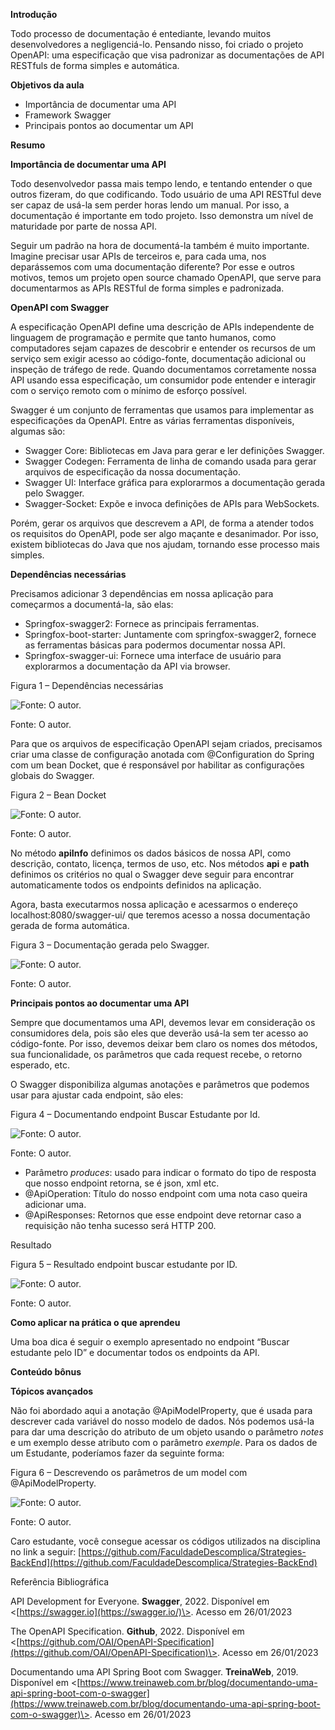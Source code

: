 **Introdução**

Todo processo de documentação é entediante, levando muitos desenvolvedores a negligenciá-lo. Pensando nisso, foi criado o projeto OpenAPI: uma especificação que visa padronizar as documentações de API RESTfuls de forma simples e automática.

**Objetivos da aula**

-   Importância de documentar uma API
-   Framework Swagger
-   Principais pontos ao documentar um API

**Resumo**

**Importância de documentar uma API**

Todo desenvolvedor passa mais tempo lendo, e tentando entender o que outros fizeram, do que codificando. Todo usuário de uma API RESTful deve ser capaz de usá-la sem perder horas lendo um manual. Por isso, a documentação é importante em todo projeto. Isso demonstra um nível de maturidade por parte de nossa API.

Seguir um padrão na hora de documentá-la também é muito importante. Imagine precisar usar APIs de terceiros e, para cada uma, nos deparássemos com uma documentação diferente? Por esse e outros motivos, temos um projeto open source chamado OpenAPI, que serve para documentarmos as APIs RESTful de forma simples e padronizada.

**OpenAPI com Swagger**

A especificação OpenAPI define uma descrição de APIs independente de linguagem de programação e permite que tanto humanos, como computadores sejam capazes de descobrir e entender os recursos de um serviço sem exigir acesso ao código-fonte, documentação adicional ou inspeção de tráfego de rede. Quando documentamos corretamente nossa API usando essa especificação, um consumidor pode entender e interagir com o serviço remoto com o mínimo de esforço possível.

Swagger é um conjunto de ferramentas que usamos para implementar as especificações da OpenAPI. Entre as várias ferramentas disponíveis, algumas são:

-   Swagger Core: Bibliotecas em Java para gerar e ler definições Swagger.
-   Swagger Codegen: Ferramenta de linha de comando usada para gerar arquivos de especificação da nossa documentação.
-   Swagger UI: Interface gráfica para explorarmos a documentação gerada pelo Swagger.
-   Swagger-Socket: Expõe e invoca definições de APIs para WebSockets.

Porém, gerar os arquivos que descrevem a API, de forma a atender todos os requisitos do OpenAPI, pode ser algo maçante e desanimador. Por isso, existem bibliotecas do Java que nos ajudam, tornando esse processo mais simples.

**Dependências necessárias**

Precisamos adicionar 3 dependências em nossa aplicação para começarmos a documentá-la, são elas:

-   Springfox-swagger2: Fornece as principais ferramentas.
-   Springfox-boot-starter: Juntamente com springfox-swagger2, fornece as ferramentas básicas para podermos documentar nossa API.
-   Springfox-swagger-ui: Fornece uma interface de usuário para explorarmos a documentação da API via browser.

Figura 1 – Dependências necessárias

![Fonte: O autor.](https://paperx-dex-assets.s3.sa-east-1.amazonaws.com/images/1674673643375-XYh6Lr4qKX.png "Fonte: O autor.")

Fonte: O autor.

Para que os arquivos de especificação OpenAPI sejam criados, precisamos criar uma classe de configuração anotada com @Configuration do Spring com um bean Docket, que é responsável por habilitar as configurações globais do Swagger.

Figura 2 – Bean Docket

![Fonte: O autor.](https://paperx-dex-assets.s3.sa-east-1.amazonaws.com/images/1674673676023-4FejwVONbc.png "Fonte: O autor.")

Fonte: O autor.

No método **apiInfo** definimos os dados básicos de nossa API, como descrição, contato, licença, termos de uso, etc. Nos métodos **api** e **path** definimos os critérios no qual o Swagger deve seguir para encontrar automaticamente todos os endpoints definidos na aplicação.

Agora, basta executarmos nossa aplicação e acessarmos o endereço localhost:8080/swagger-ui/ que teremos acesso a nossa documentação gerada de forma automática.

Figura 3 – Documentação gerada pelo Swagger.

![Fonte: O autor.](https://paperx-dex-assets.s3.sa-east-1.amazonaws.com/images/1674673708440-KvztX9DWsU.png "Fonte: O autor.")

Fonte: O autor.

**Principais pontos ao documentar uma API**

Sempre que documentamos uma API, devemos levar em consideração os consumidores dela, pois são eles que deverão usá-la sem ter acesso ao código-fonte. Por isso, devemos deixar bem claro os nomes dos métodos, sua funcionalidade, os parâmetros que cada request recebe, o retorno esperado, etc.

O Swagger disponibiliza algumas anotações e parâmetros que podemos usar para ajustar cada endpoint, são eles:

Figura 4 – Documentando endpoint Buscar Estudante por Id.

![Fonte: O autor.](https://paperx-dex-assets.s3.sa-east-1.amazonaws.com/images/1674673753034-J9fXOOrEzC.png "Fonte: O autor.")

Fonte: O autor.

-   Parâmetro _produces_: usado para indicar o formato do tipo de resposta que nosso endpoint retorna, se é json, xml etc.
-   @ApiOperation: Título do nosso endpoint com uma nota caso queira adicionar uma.
-   @ApiResponses: Retornos que esse endpoint deve retornar caso a requisição não tenha sucesso será HTTP 200.

Resultado

Figura 5 – Resultado endpoint buscar estudante por ID.

![Fonte: O autor.](https://paperx-dex-assets.s3.sa-east-1.amazonaws.com/images/1674673782750-Wuh2GwQCaH.png "Fonte: O autor.")

Fonte: O autor.

**Como aplicar na prática o que aprendeu**

Uma boa dica é seguir o exemplo apresentado no endpoint “Buscar estudante pelo ID” e documentar todos os endpoints da API.

**Conteúdo bônus**

**Tópicos avançados**

Não foi abordado aqui a anotação @ApiModelProperty, que é usada para descrever cada variável do nosso modelo de dados. Nós podemos usá-la para dar uma descrição do atributo de um objeto usando o parâmetro _notes_ e um exemplo desse atributo com o parâmetro _exemple_. Para os dados de um Estudante, poderíamos fazer da seguinte forma:

Figura 6 – Descrevendo os parâmetros de um model com @ApiModelProperty.

![Fonte: O autor.](https://paperx-dex-assets.s3.sa-east-1.amazonaws.com/images/1674674680641-X55I70Wl3Y.png "Fonte: O autor.")

Fonte: O autor.

Caro estudante, você consegue acessar os códigos utilizados na disciplina no link a seguir: [https://github.com/FaculdadeDescomplica/Strategies-BackEnd](https://github.com/FaculdadeDescomplica/Strategies-BackEnd)

Referência Bibliográfica

API Development for Everyone. **Swagger**, 2022. Disponível em <[https://swagger.io](https://swagger.io/)\>. Acesso em 26/01/2023

The OpenAPI Specification. **Github**, 2022. Disponível em <[https://github.com/OAI/OpenAPI-Specification](https://github.com/OAI/OpenAPI-Specification)\>. Acesso em 26/01/2023

Documentando uma API Spring Boot com Swagger. **TreinaWeb**, 2019. Disponível em <[https://www.treinaweb.com.br/blog/documentando-uma-api-spring-boot-com-o-swagger](https://www.treinaweb.com.br/blog/documentando-uma-api-spring-boot-com-o-swagger)\>. Acesso em 26/01/2023